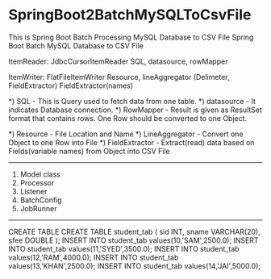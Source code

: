 # SpringBoot2BatchMySQLToCsvFile
This is Spring Boot Batch Processing MySQL Database to CSV File
Spring Boot Batch MySQL Database to CSV File

 ItemReader:  JdbcCursorItemReader<T> 
 		SQL, datasource, rowMapper

 ItemWriter: FlatFileItemWriter
              Resource, lineAggregator (Delimeter, FieldExtractor)
	      FieldExtractor(names)

*) SQL - This is Query used to fetch data from one table.
*) datasource - It indicates Database connection.
*) RowMapper - Result is given as ResultSet format that contains rows.
                One Row should be converted to one Object.

*) Resource - File Location and Name
*) LineAggregator - Convert one Object to one Row into File
*) FieldExtractor - Extract(read) data based on Fields(variable names) 
                    from Object into CSV File

---------------------------------------------------
1. Model class
2. Processor
3. Listener
4. BatchConfig
5. JobRunner
---------------------------------------------------
CREATE TABLE
CREATE TABLE student_tab (
	sid   INT,
	sname   VARCHAR(20),
	sfee   DOUBLE
);
INSERT INTO student_tab values(10,'SAM',2500.0);
INSERT INTO student_tab values(11,'SYED',3500.0);
INSERT INTO student_tab values(12,'RAM',4000.0);
INSERT INTO student_tab values(13,'KHAN',2500.0);
INSERT INTO student_tab values(14,'JAI',5000.0);

